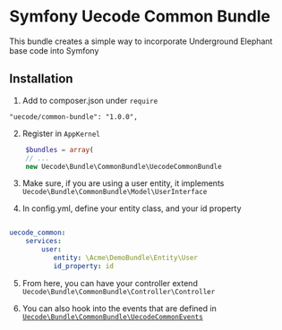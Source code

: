 Symfony Uecode Common Bundle
============

This bundle creates a simple way to incorporate Underground Elephant base code into Symfony

## Installation

1. Add to composer.json under `require`

```
"uecode/common-bundle": "1.0.0",
```

2. Register in `AppKernel`

``` php
	$bundles = array(
	// ...
	new Uecode\Bundle\CommonBundle\UecodeCommonBundle
```

3. Make sure, if you are using a user entity, it implements `Uecode\Bundle\CommonBundle\Model\UserInterface`

4. In config.yml, define your entity class, and your id property

```yml

uecode_common:
    services:
        user:
           entity: \Acme\DemoBundle\Entity\User
           id_property: id

```

5. From here, you can have your controller extend `Uecode\Bundle\CommonBundle\Controller\Controller`

6. You can also hook into the events that are defined in [`Uecode\Bundle\CommonBundle\UecodeCommonEvents`](Uecode\Bundle\CommonBundle\UecodeCommonEvents.php)
